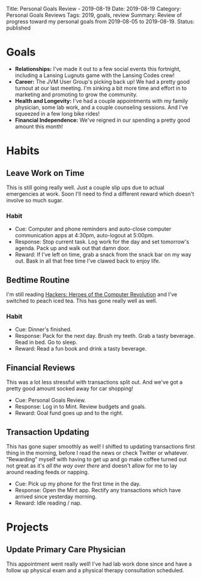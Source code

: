 Title: Personal Goals Review - 2019-08-19
Date: 2019-08-19
Category: Personal Goals Reviews
Tags: 2019, goals, review
Summary: Review of progress toward my personal goals from 2019-08-05 to 2019-08-19.
Status: published


# Goals
* **Relationships:** I've made it out to a few social events this fortnight, including a Lansing Lugnuts game with the Lansing Codes crew!
* **Career:** The JVM User Group's picking back up! We had a pretty good turnout at our last meeting. I'm sinking a bit more time and effort in to marketing and promoting to grow the community.
* **Health and Longevity:** I've had a couple appointments with my family physician, some lab work, and a couple counseling sessions. And I've squeezed in a few long bike rides!
* **Financial Independence:** We've reigned in our spending a pretty good amount this month!


# Habits
## Leave Work on Time
This is still going really well. Just a couple slip ups due to actual emergencies at work. Soon I'll need to find a different reward which doesn't involve so much sugar.

### Habit
* Cue: Computer and phone reminders and auto-close computer communication apps at 4:30pm, auto-logout at 5:00pm.
* Response: Stop current task. Log work for the day and set tomorrow's agenda. Pack up and walk out that damn door.
* Reward: If I've left on time, grab a snack from the snack bar on my way out. Bask in all that free time I've clawed back to enjoy life.

## Bedtime Routine
I'm still reading [Hackers: Heroes of the Computer Revolution](https://en.m.wikipedia.org/wiki/Hackers:_Heroes_of_the_Computer_Revolution) and I've switched to peach iced tea. This has gone really well as well.

### Habit
* Cue: Dinner's finished.
* Response: Pack for the next day. Brush my teeth. Grab a tasty beverage. Read in bed. Go to sleep.
* Reward: Read a fun book and drink a tasty beverage.

## Financial Reviews
This was a lot less stressful with transactions split out. And we've got a pretty good amount socked away for car shopping!

* Cue: Personal Goals Review.
* Response: Log in to Mint. Review budgets and goals.
* Reward: Goal fund goes up and to the right.

## Transaction Updating 
This has gone super smoothly as well! I shifted to updating transactions first thing in the morning, before I read the news or check Twitter or whatever. "Rewarding" myself with having to get up and go make coffee turned out not great as it's *all the way over there* and doesn't allow for me to lay around reading feeds or napping.

* Cue: Pick up my phone for the first time in the day.
* Response: Open the Mint app. Rectify any transactions which have arrived since yesterday morning.
* Reward: Idle reading / nap.

# Projects
## Update Primary Care Physician
This appointment went really well! I've had lab work done since and have a follow up physical exam and a physical therapy consultation scheduled.
